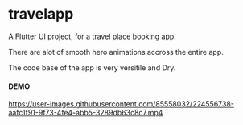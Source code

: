 # travelapp

A Flutter UI project, 
for a travel place booking app.

There are alot of smooth hero animations accross the entire app.

The code base of the app is very versitile and Dry.
#### DEMO

https://user-images.githubusercontent.com/85558032/224556738-aafc1f91-9f73-4fe4-abb5-3289db63c8c7.mp4

